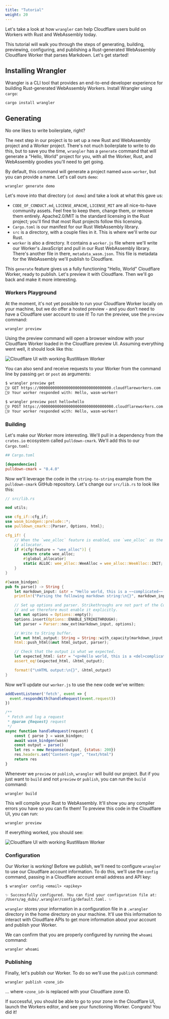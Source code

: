 ```yaml
---
title: "Tutorial"
weight: 20
---
```


Let's take a look at how `wrangler` can help Cloudflare users build on Workers with Rust and WebAssembly today.

This tutorial will walk you through the steps of generating, building, previewing, configuring, and publishing
a Rust-generated WebAssembly Cloudflare Worker that parses Markdown. Let's get started!

## Installing Wrangler

Wrangler is a CLI tool that provides an end-to-end developer experience for building Rust-generated
WebAssembly Workers. Install Wrangler using `cargo`:

```
cargo install wrangler
```

## Generating

No one likes to write boilerplate, right?

The next step in our project is to set up a new Rust and WebAssembly project and a Worker project. There's not
much boilerplate to write to do this, but to save you the time, `wrangler` has a `generate` command
that will generate a "Hello, World" project for you, with all the Worker, Rust, and WebAssembly goodies you'll
need to get going.

By default, this command will generate a project named `wasm-worker`, but you can provide a name. Let's call
ours `demo`:

```
wrangler generate demo
```

Let's move into that directory (`cd demo`) and take a look at what this gave us:

- `CODE_OF_CONDUCT.md`, `LICENSE_APACHE`, `LICENSE_MIT` are all nice-to-have community assets. Feel free
  to keep them, change them, or remove them entirely. Apache2.0/MIT is the standard licensing in the Rust
  project; you'll find that most Rust projects follow this licensing.
- `Cargo.toml` is our manifest for our Rust WebAssembly library.
- `src` is a directory, with a couple files in it. This is where we'll write our Rust.
- `worker` is also a directory. It contains a `worker.js` file where we'll write our Worker's JavaScript and pull
  in our Rust WebAssembly library. There's another file in there, `metadata_wasm.json`. This file is metadata for
  the WebAssembly we'll publish to Cloudflare.

This `generate` feature gives us a fully functioning "Hello, World" Cloudflare Worker, ready to publish. Let's
preview it with Cloudflare. Then we'll go back and make it more interesting.

### Workers Playground

At the moment, it's not yet possible to run your Cloudflare Worker locally on your machine, but we do offer a hosted
preview - and you don't need to have a Cloudflare user account to use it! To run the preview, use the
`preview` command:

```
wrangler preview
```

Using the preview command will open a browser window with your Cloudflare Worker loaded in the Cloudflare preview
UI. Assuming everything went well, it should look like this:

![Cloudflare UI with working RustWasm Worker](/static/rustwasm0.png)

You can also send and receive requests to your Worker from the command line by passing `get` or `post` as arguments:

```bash
$ wrangler preview get
👷‍♀️ GET https://00000000000000000000000000000000.cloudflareworkers.com
👷‍♀️ Your worker responded with: Hello, wasm-worker!

$ wrangler preview post hello=hello
👷‍♀️ POST https://00000000000000000000000000000000.cloudflareworkers.com
👷‍♀️ Your worker responded with: Hello, wasm-worker!
```

### Building

Let's make our Worker more interesting. We'll pull in a dependency from the `crates.io` ecosystem called `pulldown-cmark`.
We'll add this to our `Cargo.toml`:

```toml
## Cargo.toml

[dependencies]
pulldown-cmark = "0.4.0"
```

Now we'll leverage the code in the `string-to-string` example from the `pulldown-cmark` GitHub repository. Let's change
our `src/lib.rs` to look like this:

```rust
// src/lib.rs

mod utils;

use cfg_if::cfg_if;
use wasm_bindgen::prelude::*;
use pulldown_cmark::{Parser, Options, html};

cfg_if! {
    // When the `wee_alloc` feature is enabled, use `wee_alloc` as the global
    // allocator.
    if #[cfg(feature = "wee_alloc")] {
        extern crate wee_alloc;
        #[global_allocator]
        static ALLOC: wee_alloc::WeeAlloc = wee_alloc::WeeAlloc::INIT;
    }
}

#[wasm_bindgen]
pub fn parse() -> String {
    let markdown_input: &str = "Hello world, this is a ~~complicated~~ *very simple* example.";
    println!("Parsing the following markdown string:\n{}", markdown_input);

    // Set up options and parser. Strikethroughs are not part of the CommonMark standard
    // and we therefore must enable it explicitly.
    let mut options = Options::empty();
    options.insert(Options::ENABLE_STRIKETHROUGH);
    let parser = Parser::new_ext(markdown_input, options);

    // Write to String buffer.
    let mut html_output: String = String::with_capacity(markdown_input.len() * 3 / 2);
    html::push_html(&mut html_output, parser);

    // Check that the output is what we expected.
    let expected_html: &str = "<p>Hello world, this is a <del>complicated</del> <em>very simple</em> example.</p>\n";
    assert_eq!(expected_html, &html_output);

    format!("\nHTML output:\n{}", &html_output)
}
```

Now we'll update our `worker.js` to use the new code we've written:

```javascript
addEventListener('fetch', event => {
  event.respondWith(handleRequest(event.request))
})

/**
 * Fetch and log a request
 * @param {Request} request
 */
async function handleRequest(request) {
    const { parse } = wasm_bindgen;
    await wasm_bindgen(wasm)
    const output = parse()
    let res = new Response(output, {status: 200})
    res.headers.set("Content-type", "text/html")
    return res
}
```

Whenever we `preview` or `publish`, `wrangler` will build our project. But if you just want to `build` and not
`preview` or `publish`, you can run the `build` command:

```
wrangler build
```

This will compile your Rust to WebAssembly. It'll show you any compiler errors you have so you can fix them!
To preview this code in the Cloudflare UI, you can run:

```
wrangler preview
```

If everything worked, you should see:

![Cloudflare UI with working RustWasm Worker](/static/rustwasm1.png)

### Configuration

Our Worker is working! Before we publish, we'll need to configure `wrangler` to use our Cloudflare account
information. To do this, we'll use the `config` command, passing in a Cloudflare account email address and API key:

```
$ wrangler config <email> <apikey>
    
✨ Successfully configured. You can find your configuration file at: /Users/ag_dubs/.wrangler/config/default.toml. ✨
```

`wrangler` stores your information in a configuration file in a `.wrangler` directory in the home directory on your
machine. It'll use this information to interact with Cloudflare APIs to get more information about your account and
publish your Worker.

We can confirm that you are properly configured by running the `whoami` command:

```
wrangler whoami
```

### Publishing

Finally, let's publish our Worker. To do so we'll use the `publish` command:

```
wrangler publish <zone_id>
```

... where `<zone_id>` is replaced with your Cloudflare zone ID.

If successful, you should be able to go to your zone in the Cloudflare UI, launch the Workers editor, and see your
functioning Worker. Congrats! You did it!
